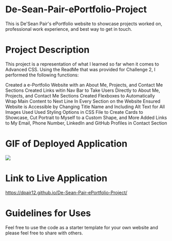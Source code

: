 # De-Sean-Pair-ePortfolio-Project
This is De'Sean Pair's ePortfolio website to showcase projects worked on, professional work experience, and best way to get in touch. 
# Project Description
This project is a representation of what I learned so far when it comes to Advanced CSS. Using the ReadMe that was provided for Challenge 2, I performed the following functions:

Created a e-Portfolio Website with an About Me, Projects, and Contact Me Sections
Created Links witin Nav Bar to Take Users Directly to About Me, Projects, and Contact Me Sections
Created Flexboxes to Automatically Wrap Main Content to Next Line In Every Section on the Website
Ensured Website is Accessible by Changing Title Name and Including Alt Text for All Images Used
Used Styling Options in CSS File to Create Cards to Showcase, Cut Portrait to Myself to a Custom Shape, and More
Added Links to My Email, Phone Number, LinkedIn and GitHub Profiles in Contact Section

# GIF of Deployed Application

![](https://github.com/dpair12/De-Sean-Pair-ePortfolio-Project/blob/main/assets/images/De'Sean%20Pair%20e-Portfolio.gif)

# Link to Live Application

https://dpair12.github.io/De-Sean-Pair-ePortfolio-Project/

# Guidelines for Uses

Feel free to use the code as a starter template for your own website and please feel free to share with others. 
